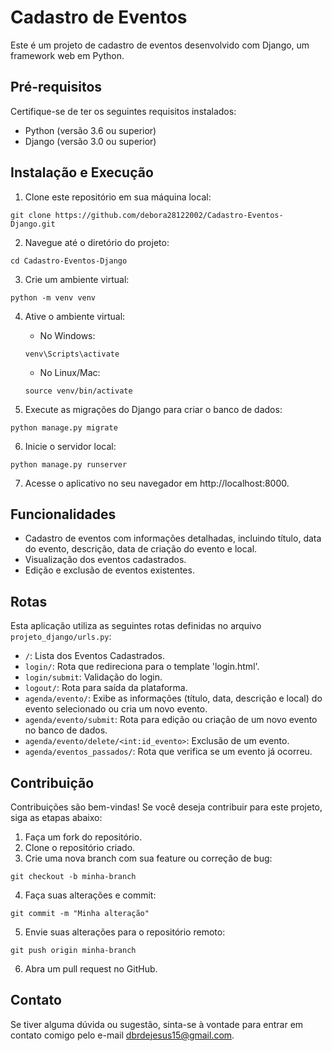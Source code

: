 # Cadastro de Eventos

Este é um projeto de cadastro de eventos desenvolvido com Django, um framework web em Python.

## Pré-requisitos

Certifique-se de ter os seguintes requisitos instalados:

- Python (versão 3.6 ou superior)
- Django (versão 3.0 ou superior)

## Instalação e Execução

1. Clone este repositório em sua máquina local:
```
git clone https://github.com/debora28122002/Cadastro-Eventos-Django.git
```

2. Navegue até o diretório do projeto:
```
cd Cadastro-Eventos-Django
```

3. Crie um ambiente virtual:
```
python -m venv venv
```

4. Ative o ambiente virtual:
   - No Windows:
   ```
   venv\Scripts\activate
   ```
   - No Linux/Mac:
   ```
   source venv/bin/activate
   ```

5. Execute as migrações do Django para criar o banco de dados:
```
python manage.py migrate
```

6. Inicie o servidor local:
```
python manage.py runserver
```

7. Acesse o aplicativo no seu navegador em http://localhost:8000.

## Funcionalidades

- Cadastro de eventos com informações detalhadas, incluindo título, data do evento, descrição, data de criação do evento e local.
- Visualização dos eventos cadastrados.
- Edição e exclusão de eventos existentes.
  
## Rotas

Esta aplicação utiliza as seguintes rotas definidas no arquivo `projeto_django/urls.py`:

  - `/`: Lista dos Eventos Cadastrados.
  - `login/`: Rota que redireciona para o template 'login.html'.
  - `login/submit`: Validação do login.
  - `logout/`: Rota para saída da plataforma.
  - `agenda/evento/`: Exibe as informações (título, data, descrição e local) do evento selecionado ou cria um novo evento.
  - `agenda/evento/submit`: Rota para edição ou criação de um novo evento no banco de dados.
  - `agenda/evento/delete/<int:id_evento>`: Exclusão de um evento.
  - `agenda/eventos_passados/`: Rota que verifica se um evento já ocorreu.
  
## Contribuição

Contribuições são bem-vindas! Se você deseja contribuir para este projeto, siga as etapas abaixo:

1. Faça um fork do repositório.
2. Clone o repositório criado.
3. Crie uma nova branch com sua feature ou correção de bug:
```
git checkout -b minha-branch
```
4. Faça suas alterações e commit:
```
git commit -m "Minha alteração"
```
5. Envie suas alterações para o repositório remoto:
```
git push origin minha-branch
```
6. Abra um pull request no GitHub.

## Contato

Se tiver alguma dúvida ou sugestão, sinta-se à vontade para entrar em contato comigo pelo e-mail dbrdejesus15@gmail.com.
